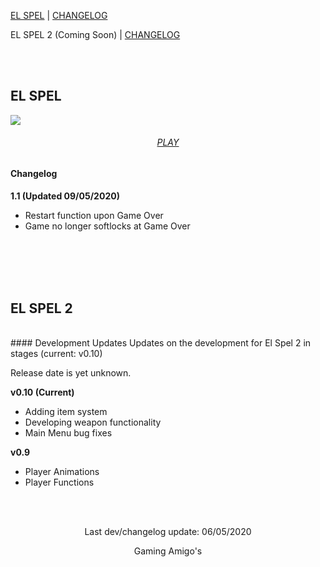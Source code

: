 [EL SPEL](https://elspel.github.io/1/)      |  [CHANGELOG](https://elspel.github.io/#el-spel-1)

EL SPEL 2 (Coming Soon) |  [CHANGELOG](https://elspel.github.io/#el-spel-2)

<br>
<br>

## EL SPEL 
<a align="center" href="https://elspel.github.io/1/">
   <img src="https://i.imgur.com/xGS947m.png">
</a>

<h6 align="center"> 
   <a href="https://elspel.github.io/1/">PLAY</a>
</h6>

        
#### Changelog
**1.1  (Updated 09/05/2020)**

- Restart function upon Game Over
- Game no longer softlocks at Game Over

<br>
<br>
<br>
<br>

## EL SPEL 2
<br>
#### Development Updates
Updates on the development for El Spel 2 in stages (current: v0.10)

Release date is yet unknown.

**v0.10 (Current)**
- Adding item system
- Developing weapon functionality
- Main Menu bug fixes

**v0.9**
- Player Animations
- Player Functions

<br>
<br>

<p align="center">
Last dev/changelog update: 06/05/2020
</p>

<p align="center">
Gaming Amigo's
</p>

